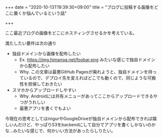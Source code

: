 +++
date = "2020-10-13T19:39:30+09:00"
title = "ブログに投稿する画像をどこに置くか悩んでいるという話"

+++

ここ最近ブログの画像をどこにホスティングさせるかを考えている。

満たしたい要件は次の通り

- 独自ドメインから画像を配布したい
  - Ex. https://img.himanoa.net/foobar.png みたいな感じで独自ドメインから配布したい
  - Why. この文章は最悪GitHub Pagesが廃れようと、独自ドメインを持っているので、デプロイ先を変えればどこでも動くので、同じような可搬性を担保しておきたい
- スマホからアップロードしやすい
  - Why. Androidには共有メニューがあってここからアップロードできるやつがうれしい
  - 最悪アプリを書くでもよい

今現在の思考としてはimgurやGoogleDriveが独自ドメインから配布できれば嬉しいんだけど、やっぱりS3をbackendにして自分でアプリを書くしかないのかな…みたいな感じで、何かいい方法があったらしりたい。
